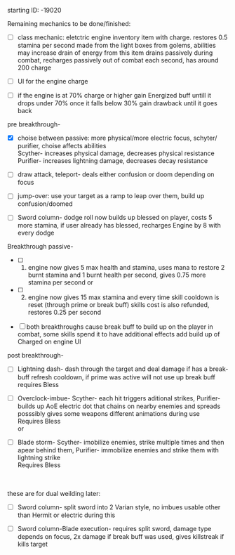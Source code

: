 starting ID: -19020

Remaining mechanics to be done/finished: <br>

- [ ] class mechanic:
eletctric engine inventory item with charge. restores 0.5 stamina per second
made from the light boxes from golems, abilities may increase drain of energy from this item 
drains passively during combat, recharges passively out of combat each second, has around 200 charge 

- [ ] UI for the engine charge
- [ ] if the engine is at 70% charge or higher gain Energized buff untill it drops under 70%
once it falls below 30% gain drawback until it goes back

pre breakthrough-
- [x] choise between passive: more physical/more electric focus, schyter/ purifier, choise affects abilities<br>
	Scyther- increases physical damage, decreases physical resistance<br>
	Purifier- increases lightning damage, decreases decay resistance<br>


- [ ] draw attack, teleport- deals either confusion or doom depending on focus


- [ ] jump-over: use your target as a ramp to leap over them, build up confusion/doomed

- [ ] Sword column- dodge roll now builds up blessed on player, costs 5 more stamina, if user already has blessed, recharges Engine by 8 with every dodge

Breakthrough passive-
- [ ] 1) engine now gives 5 max health and stamina, uses mana to restore 2 burnt stamina and 1 burnt health per second, gives 0.75 more stamina per second
or
- [ ] 2) engine now gives 15 max stamina and every time skill cooldown is reset (through prime or break buff) skills cost is also refunded, restores 0.25 per second

- [ ] both breakthroughs cause break buff to build up on the player in combat, some skills spend it to have additional effects
	add build up of Charged on engine UI

post breakthrough-

- [ ] Lightning dash- dash through the target and deal damage if has a break-buff refresh cooldown, if prime was active will not use up break buff
requires Bless

- [ ] Overclock-imbue- Scyther- each hit triggers aditional strikes, Purifier-builds up AoE electric dot that chains on nearby enemies and spreads
posssibly gives some weapons different animations during use<br>
Requires Bless<br>
or<br>
- [ ] Blade storm- Scyther- imobilize enemies, strike multiple times and then apear behind them, Purifier- immobilize enemies and strike them with lightning strike <br>
Requires Bless
<br>

<br>
these are for dual weilding later:<br>

- [ ] Sword column- split sword into 2 Varian style, no imbues usable other than Hermit or electric during this

- [ ] Sword column-Blade execution- requires split sword, damage type depends on focus, 2x damage if break buff was used, gives killstreak if kills target
